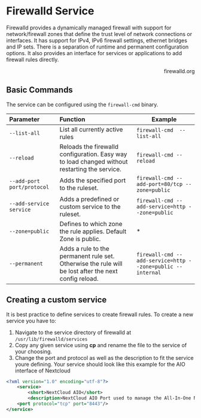 # Firewalld Service
Firewalld provides a dynamically managed firewall with support for network/firewall zones that define the trust level of network connections or interfaces. It has support for IPv4, IPv6 firewall settings, ethernet bridges and IP sets. There is a separation of runtime and permanent configuration options. It also provides an interface for services or applications to add firewall rules directly.

<p align="right"><a herf="https://firewalld.org/">firewalld.org</a></p>

## Basic Commands

The service can be configured using the `firewall-cmd` binary. 

|Parameter|Function|Example|
|:-------| :------|---------|
|`--list-all`|List all currently active rules|`firewall-cmd  --list-all`|
|`--reload`|Reloads the firewalld configuration. Easy way to load changed without restarting the service.|`firewall-cmd --reload`|
|`--add-port port/protocol`|Adds the specified port to the ruleset.|`firewall-cmd --add-port=80/tcp --zone=public`|
|`--add-service service`|Adds a predefined or custom service to the ruleset.|`firewall-cmd --add-service=http --zone=public`|
|`--zone=public`|Defines to which zone the rule applies. Default Zone is public.|*|
|`--permanent`|Adds a rule to the permanent rule set. Otherwise the rule will be lost after the next config reload.|`firewall-cmd --add-service=http --zone=public --internal`|

## Creating a custom service
It is best practice to define services to create firewall rules. To create a new service you have to:
1. Navigate to the service directory of firewalld at `/usr/lib/firewalld/services`
2. Copy any given service using **cp** and rename the file to the service of your choosing.
3. Change the port and protocol as well as the description to fit the service youre defining. Your service should look like this example for the AIO interface of Nextcloud

```xml
<?xml version="1.0" encoding="utf-8"?>
    <service>
        <short>NextCloud AIO</short>
        <description>NextCloud AIO Port used to manage the All-In-One NextCloud Containers.</description>
    <port protocol="tcp" port="8443"/>
</service>
```
